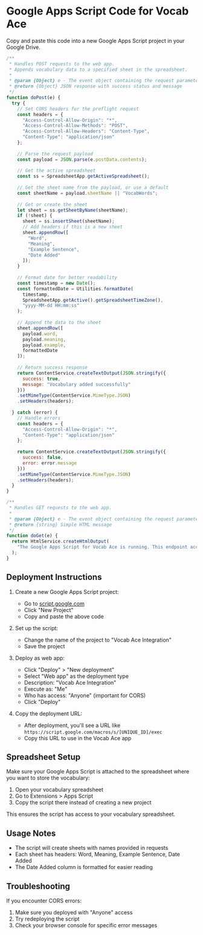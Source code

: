 

# Google Apps Script Code for Vocab Ace

Copy and paste this code into a new Google Apps Script project in your Google Drive.

```javascript
/**
 * Handles POST requests to the web app.
 * Appends vocabulary data to a specified sheet in the spreadsheet.
 * 
 * @param {Object} e - The event object containing the request parameters
 * @return {Object} JSON response with success status and message
 */
function doPost(e) {
  try {
    // Set CORS headers for the preflight request
    const headers = {
      "Access-Control-Allow-Origin": "*",
      "Access-Control-Allow-Methods": "POST",
      "Access-Control-Allow-Headers": "Content-Type",
      "Content-Type": "application/json"
    };
    
    // Parse the request payload
    const payload = JSON.parse(e.postData.contents);
    
    // Get the active spreadsheet
    const ss = SpreadsheetApp.getActiveSpreadsheet();
    
    // Get the sheet name from the payload, or use a default
    const sheetName = payload.sheetName || "VocabWords";
    
    // Get or create the sheet
    let sheet = ss.getSheetByName(sheetName);
    if (!sheet) {
      sheet = ss.insertSheet(sheetName);
      // Add headers if this is a new sheet
      sheet.appendRow([
        "Word", 
        "Meaning", 
        "Example Sentence",
        "Date Added"
      ]);
    }
    
    // Format date for better readability
    const timestamp = new Date();
    const formattedDate = Utilities.formatDate(
      timestamp, 
      SpreadsheetApp.getActive().getSpreadsheetTimeZone(), 
      "yyyy-MM-dd HH:mm:ss"
    );
    
    // Append the data to the sheet
    sheet.appendRow([
      payload.word,
      payload.meaning,
      payload.example,
      formattedDate
    ]);
    
    // Return success response
    return ContentService.createTextOutput(JSON.stringify({
      success: true,
      message: "Vocabulary added successfully"
    }))
    .setMimeType(ContentService.MimeType.JSON)
    .setHeaders(headers);
    
  } catch (error) {
    // Handle errors
    const headers = {
      "Access-Control-Allow-Origin": "*",
      "Content-Type": "application/json"
    };
    
    return ContentService.createTextOutput(JSON.stringify({
      success: false,
      error: error.message
    }))
    .setMimeType(ContentService.MimeType.JSON)
    .setHeaders(headers);
  }
}

/**
 * Handles GET requests to the web app.
 * 
 * @param {Object} e - The event object containing the request parameters
 * @return {string} Simple HTML message
 */
function doGet(e) {
  return HtmlService.createHtmlOutput(
    "The Google Apps Script for Vocab Ace is running. This endpoint accepts POST requests only."
  );
}
```

## Deployment Instructions

1. Create a new Google Apps Script project:
   - Go to [script.google.com](https://script.google.com)
   - Click "New Project"
   - Copy and paste the above code

2. Set up the script:
   - Change the name of the project to "Vocab Ace Integration"
   - Save the project

3. Deploy as web app:
   - Click "Deploy" > "New deployment"
   - Select "Web app" as the deployment type
   - Description: "Vocab Ace Integration"
   - Execute as: "Me"
   - Who has access: "Anyone" (important for CORS)
   - Click "Deploy"

4. Copy the deployment URL:
   - After deployment, you'll see a URL like `https://script.google.com/macros/s/[UNIQUE_ID]/exec`
   - Copy this URL to use in the Vocab Ace app

## Spreadsheet Setup

Make sure your Google Apps Script is attached to the spreadsheet where you want to store the vocabulary:

1. Open your vocabulary spreadsheet
2. Go to Extensions > Apps Script
3. Copy the script there instead of creating a new project

This ensures the script has access to your vocabulary spreadsheet.

## Usage Notes

- The script will create sheets with names provided in requests
- Each sheet has headers: Word, Meaning, Example Sentence, Date Added
- The Date Added column is formatted for easier reading

## Troubleshooting

If you encounter CORS errors:
1. Make sure you deployed with "Anyone" access
2. Try redeploying the script
3. Check your browser console for specific error messages

